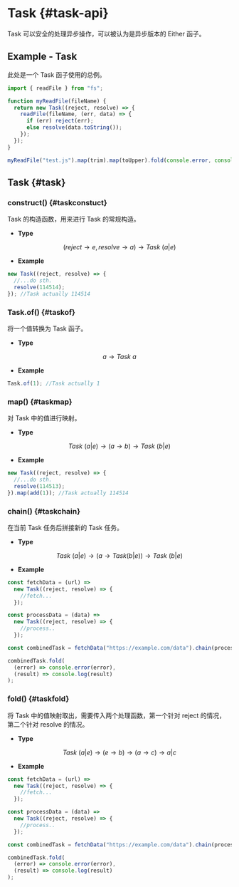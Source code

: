 # Task {#task-api}

Task 可以安全的处理异步操作，可以被认为是异步版本的 Either 函子。

## Example - Task

此处是一个 Task 函子使用的总例。

```js
import { readFile } from "fs";

function myReadFile(fileName) {
  return new Task((reject, resolve) => {
    readFile(fileName, (err, data) => {
      if (err) reject(err);
      else resolve(data.toString());
    });
  });
}

myReadFile("test.js").map(trim).map(toUpper).fold(console.error, console.log);
```

## Task {#task}

### construct() {#taskconstuct}

Task 的构造函数，用来进行 Task 的常规构造。

- **Type**

$$(reject\rightarrow e, resolve\rightarrow a)\rightarrow Task\ (a|e)$$

- **Example**

```js
new Task((reject, resolve) => {
  //...do sth.
  resolve(114514);
}); //Task actually 114514
```

### Task.of() {#taskof}

将一个值转换为 Task 函子。

- **Type**

$$a\rightarrow Task\ a$$

- **Example**

```js
Task.of(1); //Task actually 1
```

### map() {#taskmap}

对 Task 中的值进行映射。

- **Type**

$$Task\ (a|e)\rightarrow(a\rightarrow b)\rightarrow Task\ (b|e)$$

- **Example**

```js
new Task((reject, resolve) => {
  //...do sth.
  resolve(114513);
}).map(add(1)); //Task actually 114514
```

### chain() {#taskchain}

在当前 Task 任务后拼接新的 Task 任务。

- **Type**

$$Task\ (a|e)\rightarrow(a\rightarrow Task(b|e))\rightarrow Task\ (b|e)$$

- **Example**

```js
const fetchData = (url) =>
  new Task((reject, resolve) => {
    //fetch...
  });

const processData = (data) =>
  new Task((reject, resolve) => {
    //process..
  });

const combinedTask = fetchData("https://example.com/data").chain(processData);

combinedTask.fold(
  (error) => console.error(error),
  (result) => console.log(result)
);
```

### fold() {#taskfold}

将 Task 中的值映射取出，需要传入两个处理函数，第一个针对 reject 的情况，第二个针对 resolve 的情况。

- **Type**

$$Task\ (a|e)\rightarrow(e\rightarrow b)\rightarrow(a\rightarrow c)\rightarrow a|c$$

- **Example**

```js
const fetchData = (url) =>
  new Task((reject, resolve) => {
    //fetch...
  });

const processData = (data) =>
  new Task((reject, resolve) => {
    //process..
  });

const combinedTask = fetchData("https://example.com/data").chain(processData);

combinedTask.fold(
  (error) => console.error(error),
  (result) => console.log(result)
);
```
